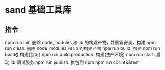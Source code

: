 # sand 基础工具库

## 指令

npm run init: 删除 node_modules,和 lib 的构建产物，并重新安装，构建
npm run clean: 删除 node_modules,和 lib 的构建产物
npm run build: 构建
npm run build:watch: 构建(监听)
npm run build:production: 构建(生产环境)
npm run start: 启动 lib 调试服务
npm run publish: 推包到 npm
npm run ci: lint&&test
